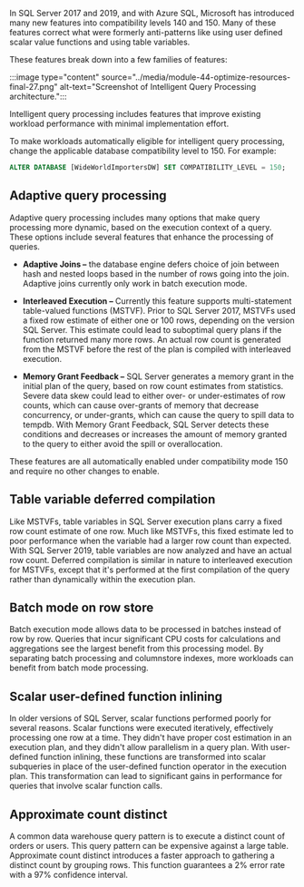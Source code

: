 In SQL Server 2017 and 2019, and with Azure SQL, Microsoft has introduced many new features into compatibility levels 140 and 150. Many of these features correct what were formerly anti-patterns like using user defined scalar value functions and using table variables. 

These features break down into a few families of features:

:::image type="content" source="../media/module-44-optimize-resources-final-27.png" alt-text="Screenshot of Intelligent Query Processing architecture.":::

Intelligent query processing includes features that improve existing workload performance with minimal implementation effort.

To make workloads automatically eligible for intelligent query processing, change the applicable database compatibility level to 150. For example:

```sql
ALTER DATABASE [WideWorldImportersDW] SET COMPATIBILITY_LEVEL = 150;
```

## Adaptive query processing

Adaptive query processing includes many options that make query processing more dynamic, based on the execution context of a query. These options include several features that enhance the processing of queries.

- **Adaptive Joins –** the database engine defers choice of join between hash and nested loops based in the number of rows going into the join. Adaptive joins currently only work in batch execution mode.

- **Interleaved Execution –** Currently this feature supports multi-statement table-valued functions (MSTVF). Prior to SQL Server 2017, MSTVFs used a fixed row estimate of either one or 100 rows, depending on the version SQL Server. This estimate could lead to suboptimal query plans if the function returned many more rows. An actual row count is generated from the MSTVF before the rest of the plan is compiled with interleaved execution.

- **Memory Grant Feedback –** SQL Server generates a memory grant in the initial plan of the query, based on row count estimates from statistics. Severe data skew could lead to either over- or under-estimates of row counts, which can cause over-grants of memory that decrease concurrency, or under-grants, which can cause the query to spill data to tempdb. With Memory Grant Feedback, SQL Server detects these conditions and decreases or increases the amount of memory granted to the query to either avoid the spill or overallocation.

These features are all automatically enabled under compatibility mode 150 and require no other changes to enable.

## Table variable deferred compilation

Like MSTVFs, table variables in SQL Server execution plans carry a fixed row count estimate of one row. Much like MSTVFs, this fixed estimate led to poor performance when the variable had a larger row count than expected. With SQL Server 2019, table variables are now analyzed and have an actual row count. Deferred compilation is similar in nature to interleaved execution for MSTVFs, except that it's performed at the first compilation of the query rather than dynamically within the execution plan.

## Batch mode on row store

Batch execution mode allows data to be processed in batches instead of row by row. Queries that incur significant CPU costs for calculations and aggregations see the largest benefit from this processing model. By separating batch processing and columnstore indexes, more workloads can benefit from batch mode processing.

## Scalar user-defined function inlining

In older versions of SQL Server, scalar functions performed poorly for several reasons. Scalar functions were executed iteratively, effectively processing one row at a time. They didn't have proper cost estimation in an execution plan, and they didn't allow parallelism in a query plan. With user-defined function inlining, these functions are transformed into scalar subqueries in place of the user-defined function operator in the execution plan. This transformation can lead to significant gains in performance for queries that involve scalar function calls.

## Approximate count distinct

A common data warehouse query pattern is to execute a distinct count of orders or users. This query pattern can be expensive against a large table. Approximate count distinct introduces a faster approach to gathering a distinct count by grouping rows. This function guarantees a 2% error rate with a 97% confidence interval.
